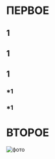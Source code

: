 # ПЕРВОЕ
## 1
## 1
## 1
### *1
### *1
# ВТОРОЕ
![фото](https://pressbooks.openeducationalberta.ca/app/uploads/sites/3/2018/08/0500Pronormoblast1-Gloria-Kwon.jpg)
